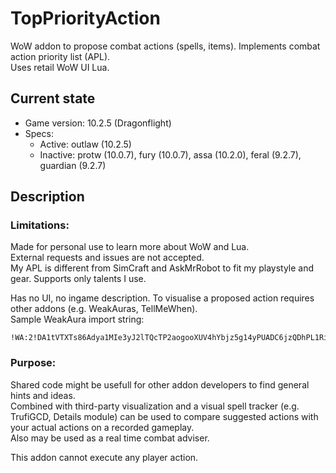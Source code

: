# TopPriorityAction
WoW addon to propose combat actions (spells, items). Implements combat action priority list (APL).\
Uses retail WoW UI Lua.

## Current state
- Game version: 10.2.5 (Dragonflight)
- Specs:
  - Active: outlaw (10.2.5)
  - Inactive: protw (10.0.7), fury (10.0.7), assa (10.2.0), feral (9.2.7), guardian (9.2.7)

## Description

### Limitations:
Made for personal use to learn more about WoW and Lua.\
External requests and issues are not accepted.\
My APL is different from SimCraft and AskMrRobot to fit my playstyle and gear. Supports only talents I use.

Has no UI, no ingame description. To visualise a proposed action requires other addons (e.g. WeakAuras, TellMeWhen).\
Sample WeakAura import string:
```
!WA:2!DA1tVTXTs86Adya1MIe3yJ2lTQcTP2aogooXUV4hYbjz5g14yPUADC6jzQDhPL1Ri3sYv2of9qDp0CwFe012t(JG)eSqO49biFe8H353qYDvKsuCaEcqsKZmC(7VziNz3f6UG)c(V8Rhq94Sg8yHhm7qsSkGlQfPOCMm3aVyPI31fovf9TTJzEAYlVsU84hbOIfS8KybPjW6T2(KUqoG5loRw72sqnZfeMhQR6Ckt1QCL9DR4m0JZd95NWACcnco6YSTv87abcIr9YTCKkIqDN((8Mw7Ful7)rF5iRv0i7ouzui5STllaIcwELsugvDNKp(OKBC6C)7qUhjmpQEqu1p)JYx4WI31TEX76fleatDxR9kKZkhzCnIs)RMOSspus9zlUZo12VjE8Mfl7wfxEq9Dk6wPWQgXQIPquQ1T7EcOvqbK3VLlv7kbTthqCiXOWvZtzP5yuWdbYXfXatUwdpcZiGC1XOwvMkBTiGLQVSIrEoRSnCSzKdI81zI0GE10OYwXMic3UgBItmUGt6SlJ5TPe4ROl2zHNrqhOdvQe6yFI95YnYBjtTS96mD2r22UaeLjHHTiEhVSecBVwAYBQX8QzvAR60YJAbbIlN6PVdNq)pxoDV4aM4A9J)VmOlivpL7NzXrq6um09U)w37F9WjzP7T0iQDVxHRv1oqBbid0WM3H2nUVE9unGHlIEFpgXgJzbDMQx)1uYAagpXmUNDDQ)AWLJBnlD7oU4TnEkF9gKDH0820NFms8095Y1QnojrgyhLeL)Dm2ze0580og5NChr6Y)Bj1zrqYnUWo6Qza1hCu0UG)RKXTanaQrC720tVOz5InCB2WTOJBMW6J2cNcQILwrLr3EAnHogMxwoGOY)uqkjDGsX4iWwA3deOR)xJMABe1MhPTT7Y)iSivRUwHnkSsEvayHftankEDGxiucVVJ82GsDPySRquIyZnhP32OXIjZDUmccdR6p6siDLo6btgotoF7nVrYaZr964faEhN8fomuZYCJY)1faM)DAuVYE7nWhAHLdxmXlECL9QV7b71pMLwlxk5gFy0T0MQh4AjPZb)9hCfE1giyKWNH1E0p(JRogGOIOR7PCiONf0NWOD1RyBL8r7MSyjgNbxcej0qHtW6OcMFOp6WAjmLDHeq32xEUwgT7KSrPUekdpBYgj3F(KhKSzYw4YB9MuWqqIiguxqWamg1tXWln2EPKfhIB1tV6i4Xm)xUu0ck8k9MYacE77ZtVVo6Znen)0MlqVUPmDrYg9hXRW3WIU5yhVmpKl(HzMzMzFLLk2dAUZVuXdCRf9PgI4Zk460G3HuFvqPI42RSgIEk4Bi(7dTVx4NsDNln8)zS2tBFwY8deCSFa0pfP0(12VsYIcmO0YmWiONXnMf)0pncyQOBURG(I8)ymXhZkK8UUte4zwAOH2jCH)Hcs05hMUW6a9OsARq4O0yES30Km)uYySrzSPW0BeZHJ8Xg0xaFvAO)8jCinxna4s3hxT8tQDG7Ev3VY)zyNq(j7kGFjgyENvFU1xBJnT5cnJl0)KPMZ1B0AyyRyLIZQ1deyd5an59myVfnYNLh6R3uEuE8Yyj89zuckPzgyebFLsi(urJ2dOEhZWjpZA4ShfxFlJbkHzrqe0kaODcuLlfYj(pRpQYMmS5dzOqLWul50nourZ54fsKYLsO5kP7ESlWuJEXaHbjRJKs63Qw6fCE3zeNMfMzVI8Oe2rr3oBNgPGJGiyXZpiAb0YLt5G9UyZjC0af3RNTX9ZM5pNRa1)CCcBETjAHFBt7KZHegfqM15encTSZRbzBet9VODWdpC5QRuS66FNGY0QccUOTaNYGn3iGB2RS11D1K0UFRgLDQuz)b6oCQ9j2xqzwqbUlx)rnpjZVG0zZ12CTnwO3)88)3d
```

### Purpose:
Shared code might be usefull for other addon developers to find general hints and ideas.\
Combined with third-party visualization and a visual spell tracker (e.g. TrufiGCD, Details module) can be used to compare suggested actions with your actual actions on a recorded gameplay.\
Also may be used as a real time combat adviser.

This addon cannot execute any player action.
